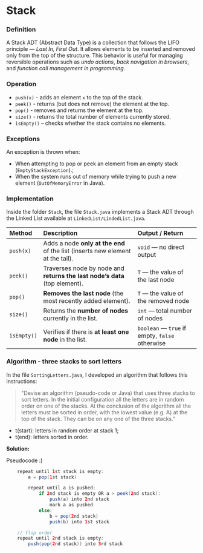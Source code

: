 # Stack

### Definition

A Stack ADT (Abstract Data Type) is a collection that follows the LIFO principle — *Last In, First Out*. It allows elements to be inserted and removed only from the top of the structure. This behavior is useful for managing reversible operations such as *undo actions*, *back navigation in browsers*, and *function call management in programming*.

### Operation

- `push(x)` - adds an element `x` to the top of the stack.
- `peek()` - returns (but does not remove) the element at the top.
- `pop()` - removes and returns the element at the top.
- `size()` - returns the total number of elements currently stored.
- `isEmpty()` – checks whether the stack contains no elements.

### Exceptions
An exception is thrown when:

- When attempting to pop or peek an element from an empty stack (`EmptyStackException`).;
- When the system runs out of memory while trying to push a new element (`OutOfMemoryError` in Java).


### Implementation 

Inside the folder `Stack`, the file `Stack.java` implements a Stack ADT through the Linked List available at `LinkedList/LindedList.java`. 

| Method      | Description                                                                    | Output / Return                                |
| :---------- | :----------------------------------------------------------------------------- | :--------------------------------------------- |
| `push(x)`   | Adds a node **only at the end** of the list (inserts new element at the tail). | `void` — no direct output                      |
| `peek()`    | Traverses node by node and **returns the last node’s data** (top element).     | `T` — the value of the last node               |
| `pop()`     | **Removes the last node** (the most recently added element).                   | `T` — the value of the removed node            |
| `size()`    | Returns the **number of nodes** currently in the list.                         | `int` — total number of nodes                  |
| `isEmpty()` | Verifies if there is **at least one node** in the list.                        | `boolean` — `true` if empty, `false` otherwise |


### Algorithm - three stacks to sort letters

In the file `SortingLetters.java`, I developed an algorithm that follows this instructions:

> "Devise an algorithm (pseudo-code or Java) that uses three stacks to sort letters. In the initial
configuration all the letters are in random order on one of the stacks. At the conclusion of the
algorithm all the letters must be sorted in order, with the lowest value (e.g. A) at the top of the
stack. They can be on any one of the three stacks."

- t(start): letters in random order at stack 1;
- t(end): letters sorted in order.

**Solution:**

Pseudocode :)

```java
    repeat until 1st stack is empty:
        a = pop(1st stack)

        repeat until a is pushed:
            if 2nd stack is empty OR a > peek(2nd stack):
                push(a) into 2nd stack
                mark a as pushed
            else:
                b = pop(2nd stack)
                push(b) into 1st stack

    // flip order
    repeat until 2nd stack is empty:
        push(pop(2nd stack)) into 3rd stack
```




